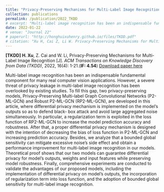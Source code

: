 ```yaml
---
title: "Privacy-Preserving Mechanisms for Multi-Label Image Recognition"
collection: publications
permalink: /publication/2022_TKDD
# excerpt: "Multi-label image recognition has been an indispensable fundamental component for many real computer vision applications. However, a severe threat of privacy leakage in multi-label image recognition has been overlooked by existing studies. To fill this gap, two privacy-preserving models, Privacy-Preserving Multi-label Graph Convolutional Networks (P2-ML-GCN) and Robust P2-ML-GCN (RP2-ML-GCN), are developed in this article, where differential privacy mechanism is implemented on the model’s outputs so as to defend black- box attack and avoid large aggregated noise simultaneously. In particular, a regularization term is exploited in the loss function of RP2-ML-GCN to increase the model prediction accuracy and robustness. After that, a proper differential privacy mechanism is designed with the intention of decreasing the bias of loss function in P2-ML-GCN and increasing prediction accuracy. Besides, we analyze that a bounded global sensitivity can mitigate excessive noise’s side effect and obtain a performance improvement for multi-label image recognition in our models. Theoretical proof shows that our two models can guarantee differential privacy for model’s outputs, weights and input features while preserving model robustness. Finally, comprehensive experiments are conducted to validate the advantages of our proposed models, including the implementation of differential privacy on model’s outputs, the incorporation of regularization term into loss function, and the adoption of bounded global sensitivity for multi-label image recognition."
date: 2022-01-22
# venue: "Journal 22"
# paperurl: "http://honghuixuhenry.github.io/files/TKDD.pdf"
# citation: "Xu H, Cai Z, Li W. Privacy-Preserving Mechanisms for Multi-Label Image Recognition[J]. ACM Transactions on Knowledge Discovery from Data (TKDD), 2022, 16(4): 1-21."
---
```


**[TKDD]** **H. Xu**, Z. Cai and W. Li, Privacy-Preserving Mechanisms for Multi-Label Image Recognition [J]. _ACM Transactions on Knowledge Discovery from Data (TKDD)_, 2022, 16(4): 1-21.(**IF: 4.54**) [Download paper here](http://honghuixuhenry.github.io/files/TKDD.pdf)

Multi-label image recognition has been an indispensable fundamental component for many real computer vision applications. However, a severe threat of privacy leakage in multi-label image recognition has been overlooked by existing studies. To fill this gap, two privacy-preserving models, Privacy-Preserving Multi-label Graph Convolutional Networks (P2-ML-GCN) and Robust P2-ML-GCN (RP2-ML-GCN), are developed in this article, where differential privacy mechanism is implemented on the model’s outputs so as to defend black- box attack and avoid large aggregated noise simultaneously. In particular, a regularization term is exploited in the loss function of RP2-ML-GCN to increase the model prediction accuracy and robustness. After that, a proper differential privacy mechanism is designed with the intention of decreasing the bias of loss function in P2-ML-GCN and increasing prediction accuracy. Besides, we analyze that a bounded global sensitivity can mitigate excessive noise’s side effect and obtain a performance improvement for multi-label image recognition in our models. Theoretical proof shows that our two models can guarantee differential privacy for model’s outputs, weights and input features while preserving model robustness. Finally, comprehensive experiments are conducted to validate the advantages of our proposed models, including the implementation of differential privacy on model’s outputs, the incorporation of regularization term into loss function, and the adoption of bounded global sensitivity for multi-label image recognition.

<!-- Recommended citation: Xu H, Cai Z, Li W. Privacy-Preserving Mechanisms for Multi-Label Image Recognition[J]. ACM Transactions on Knowledge Discovery from Data (TKDD), 2022, 16(4): 1-21. -->
